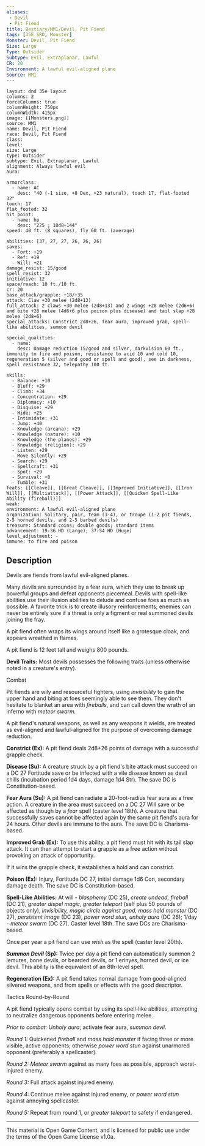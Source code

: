 ```yaml
---
aliases:
 - Devil
 - Pit Fiend
title: Bestiary/MM1/Devil, Pit Fiend
tags: [35E_SRD, Monster]
Monster: Devil, Pit Fiend
Size: Large
Type: Outsider
Subtype: Evil, Extraplanar, Lawful
CR: 20
Environnent: A lawful evil-aligned plane
Source: MM1
---
```


```statblock
layout: dnd 35e layout
columns: 2
forceColumns: true
columnHeight: 750px
columnWidth: 415px
image: [[Monsters.png]]
source: MM1
name: Devil, Pit Fiend
race: Devil, Pit Fiend
class: 
level: 
size: Large
type: Outsider
subtype: Evil, Extraplanar, Lawful
alignment: Always lawful evil
aura: 

armorclass:
  - name: AC
    desc: "40 (-1 size, +8 Dex, +23 natural), touch 17, flat-footed 32"
touch: 17
flat_footed: 32
hit_point:
  - name: hp
    desc: "225 ; 18d8+144"
speed: 40 ft. (8 squares), fly 60 ft. (average)

abilities: [37, 27, 27, 26, 26, 26]
saves:
  - Fort: +19
  - Ref: +19
  - Will: +21
damage_resist: 15/good
spell_resist: 32
initiative: 12
space/reach: 10 ft./10 ft.
cr: 20
base_attack/grapple: +18/+35
attack: Claw +30 melee (2d8+13)
full_attack: 2 claws +30 melee (2d8+13) and 2 wings +28 melee (2d6+6) and bite +28 melee (4d6+6 plus poison plus disease) and tail slap +28 melee (2d8+6)
special_attacks: Constrict 2d8+26, fear aura, improved grab, spell-like abilities, summon devil

special_qualities:
  - name: 
    desc: Damage reduction 15/good and silver, darkvision 60 ft., immunity to fire and poison, resistance to acid 10 and cold 10, regeneration 5 (silver and good or spell and good), see in darkness, spell resistance 32, telepathy 100 ft.

skills:
  - Balance: +10
  - Bluff: +29
  - Climb: +34
  - Concentration: +29
  - Diplomacy: +10
  - Disguise: +29
  - Hide: +25
  - Intimidate: +31
  - Jump: +40
  - Knowledge (arcana): +29
  - Knowledge (nature): +10
  - Knowledge (the planes): +29
  - Knowledge (religion): +29
  - Listen: +29
  - Move Silently: +29
  - Search: +29
  - Spellcraft: +31
  - Spot: +29
  - Survival: +8
  - Tumble: +31
feats: [[Cleave]], [[Great Cleave]], [[Improved Initiative]], [[Iron Will]], [[Multiattack]], [[Power Attack]], [[Quicken Spell-Like Ability (fireball)]]
weak: 
environment: A lawful evil-aligned plane
organization: Solitary, pair, team (3-4), or troupe (1-2 pit fiends, 2-5 horned devils, and 2-5 barbed devils)
treasure: Standard coins; double goods; standard items
advancement: 19-36 HD (Large); 37-54 HD (Huge)
level_adjustment: -
immune: to fire and poison
```

## Description

<p>Devils are fiends from lawful evil-aligned planes.</p>
<p>Many devils are surrounded by a fear aura, which they use to break up powerful groups and defeat opponents piecemeal. Devils with spell-like abilities use their illusion abilities to delude and confuse foes as much as possible. A favorite trick is to create illusory reinforcements; enemies can never be entirely sure if a threat is only a figment or real summoned devils joining the fray.</p>
<p>A pit fiend often wraps its wings around itself like a grotesque cloak, and appears wreathed in flames.</p>
<p>A pit fiend is 12 feet tall and weighs 800 pounds.</p>
<p>
            <b>Devil Traits:</b> Most devils possesses the following traits (unless otherwise noted in a creature's entry).</p>
<p>Combat</p>
<p>Pit fiends are wily and resourceful fighters, using <i>invisibility</i> to gain the upper hand and biting at foes seemingly able to see them. They don't hesitate to blanket an area with <i>fireballs</i>, and can call down the wrath of an inferno with <i>meteor swarm.</i></p>
<p>A pit fiend's natural weapons, as well as any weapons it wields, are treated as evil-aligned and lawful-aligned for the purpose of overcoming damage reduction.</p>
<p>
            <b>Constrict (Ex):</b> A pit fiend deals 2d8+26 points of damage with a successful grapple check.</p>
<p>
            <b>Disease (Su):</b> A creature struck by a pit fiend's bite attack must succeed on a DC 27 Fortitude save or be infected with a vile disease known as devil chills (incubation period 1d4 days, damage 1d4 Str). The save DC is Constitution-based.</p>
<p>
            <b>Fear Aura (Su):</b> A pit fiend can radiate a 20-foot-radius fear aura as a free action. A creature in the area must succeed on a DC 27 Will save or be affected as though by a <i>fear</i> spell (caster level 18th). A creature that successfully saves cannot be affected again by the same pit fiend's aura for 24 hours. Other devils are immune to the aura. The save DC is Charisma-based.</p>
<p>
            <b>Improved Grab (Ex):</b> To use this ability, a pit fiend must hit with its tail slap attack. It can then attempt to start a grapple as a free action without provoking an attack of opportunity.</p>
<p>If it wins the grapple check, it establishes a hold and can constrict.</p>
<p>
            <b>Poison (Ex):</b> Injury, Fortitude DC 27, initial damage 1d6 Con, secondary damage death. The save DC is Constitution-based.</p>
<p>
            <b>Spell-Like Abilities:</b> At will - <i>blasphemy</i> (DC 25), <i>create undead, fireball</i> (DC 21), <i>greater dispel magic, greater teleport</i> (self plus 50 pounds of objects only), <i>invisibility, magic circle against good, mass hold monster</i> (DC 27), <i>persistent image</i> (DC 23), <i>power word stun, unholy aura</i> (DC 26); 1/day - <i>meteor swarm</i> (DC 27). Caster level 18th. The save DCs are Charisma-based.</p>
<p>Once per year a pit fiend can use <i>wish</i> as the spell (caster level 20th).</p>
<p>
            <b>
              <i>Summon Devil</i> (Sp):</b> Twice per day a pit fiend can automatically summon 2 lemures, bone devils, or bearded devils, or 1 erinyes, horned devil, or ice devil. This ability is the equivalent of an 8th-level spell.</p>
<p>
            <b>Regeneration (Ex):</b> A pit fiend takes normal damage from good-aligned silvered weapons, and from spells or effects with the good descriptor.</p>
<p>Tactics Round-by-Round</p>
<p>A pit fiend typically opens combat by using its spell-like abilities, attempting to neutralize dangerous opponents before entering melee.</p>
<p>
            <i>Prior to combat: Unholy aura</i>; activate fear aura, <i>summon devil</i>.</p>
<p>
            <i>Round 1:</i> Quickened <i>fireball</i> and <i>mass hold monster</i> if facing three or more visible, active opponents; otherwise <i>power word stun</i> against unarmored opponent (preferably a spellcaster).</p>
<p>
            <i>Round 2: Meteor swarm</i> against as many foes as possible, approach worst-injured enemy.</p>
<p>
            <i>Round 3:</i> Full attack against injured enemy.</p>
<p>
            <i>Round 4:</i> Continue melee against injured enemy, or <i>power word stun</i> against annoying spellcaster.</p>
<p>
            <i>Round 5:</i> Repeat from round 1, or <i>greater teleport</i> to safety if endangered.</p>

---

This material is Open Game Content, and is licensed for public use under
the terms of the Open Game License v1.0a.
